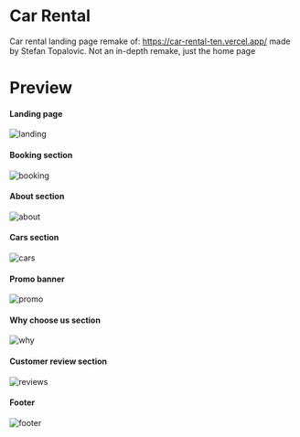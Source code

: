 # Car Rental
Car rental landing page remake of: https://car-rental-ten.vercel.app/ made by Stefan Topalovic.
Not an in-depth remake, just the home page

# Preview
#### Landing page
![landing](https://github.com/Mario-Daoud/h_car-rental/assets/113902874/186133ec-6e26-4299-858f-b3f544a99ce6)

#### Booking section
![booking](https://github.com/Mario-Daoud/h_car-rental/assets/113902874/1615dd3a-aa5e-4925-8b6c-8aeac34fa42d)

#### About section
![about](https://github.com/Mario-Daoud/h_car-rental/assets/113902874/6ce54cef-de19-4911-8dfa-2f193f86e73c)

#### Cars section
![cars](https://github.com/Mario-Daoud/h_car-rental/assets/113902874/0b0d7e24-0196-4c4c-9b62-0d9cece6d871)

#### Promo banner
![promo](https://github.com/Mario-Daoud/h_car-rental/assets/113902874/a4384987-bd35-43c0-bcd5-3c186162371d)

#### Why choose us section
![why](https://github.com/Mario-Daoud/h_car-rental/assets/113902874/32460c5e-0b97-491a-901f-4e566c5ee201)

#### Customer review section
![reviews](https://github.com/Mario-Daoud/h_car-rental/assets/113902874/addb23ad-695f-4952-b957-2cafb9b8c343)

#### Footer
![footer](https://github.com/Mario-Daoud/h_car-rental/assets/113902874/1809eff2-5b10-4d1c-8702-8716b3d618de)
